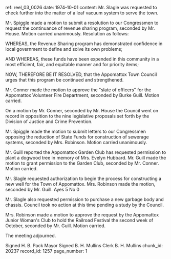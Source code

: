 ref: reel_03_0026
date: 1974-10-01
content: Mr. Slagle was requested to check further into the matter of a leaf vacuum system to serve the town.

Mr. Spiggle made a motion to submit a resolution to our Congressmen to request the continuance of revenue sharing program, seconded by Mr. House. Motion carried unanimously. Resolution as follows:

WHEREAS, the Revenue Sharing program has demonstrated confidence in local government to define and solve its own problems; 

AND WHEREAS, these funds have been expended in this community in a most efficient, fair, and equitable manner and for priority items; 

NOW, THEREFORE BE IT RESOLVED, that the Appomattox Town Council urges that this program be continued and strengthened.

Mr. Conner made the motion to approve the "slate of officers" for the Appomattox Volunteer Fire Department, seconded by Burke Guill. Motion carried.

On a motion by Mr. Conner, seconded by Mr. House the Council went on record in opposition to the nine legislative proposals set forth by the Division of Justice and Crime Prevention.

Mr. Spiggle made the motion to submit letters to our Congressmen opposing the reduction of State Funds for construction of sewerage systems, seconded by Mrs. Robinson. Motion carried unanimously.

Mr. Guill reported the Appomattox Garden Club has requested permission to plant a dogwood tree in memory of Mrs. Evelyn Hubbard. Mr. Guill made the motion to grant permission to the Garden Club, seconded by Mr. Conner. Motion carried.

Mr. Slagle requested authorization to begin the process for constructing a new well for the Town of Appomattox. Mrs. Robinson made the motion, seconded by Mr. Guill. Ayes 5 No 0

Mr. Slagle also requested permission to purchase a new garbage body and chassis. Council took no action at this time pending a study by the Council.

Mrs. Robinson made a motion to approve the request by the Appomattox Junior Woman's Club to hold the Railroad Festival the second week of October, seconded by Mr. Guill. Motion carried.

The meeting adjourned.

Signed H. B. Pack Mayor 
Signed B. H. Mullins Clerk 
B. H. Mullins
chunk_id: 20237
record_id: 1257
page_number: 1

